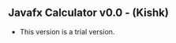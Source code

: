 Javafx Calculator v0.0 - (Kishk)
--------------------------------------

* This version is a trial version. 